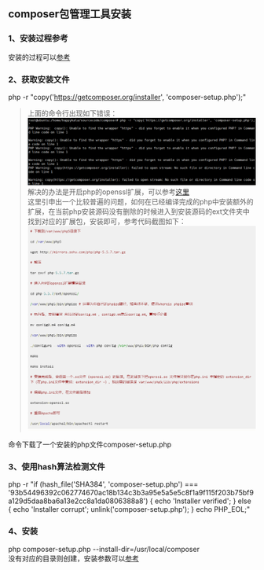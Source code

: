 ## composer包管理工具安装
### 1、安装过程参考
安装的过程可以[参考](https://getcomposer.org/download/)  
### 2、获取安装文件
php -r "copy('https://getcomposer.org/installer', 'composer-setup.php');"  

>上面的命令行出现如下错误：  
![https解析错误](../picture/23.png)  
解决的办法是开启php的openssl扩展，可以参考[这里](https://www.haorooms.com/post/php_openssl)  
这里引申出一个比较普遍的问题，如何在已经编译完成的php中安装额外的扩展，在当前php安装源码没有删除的时候进入到安装源码的ext文件夹中找到对应的扩展包，安装即可，参考代码截图如下：  
![额外扩展的安装](../picture/24.png)

命令下载了一个安装的php文件composer-setup.php

### 3、使用hash算法检测文件
php -r "if (hash_file('SHA384', 'composer-setup.php') === '93b54496392c062774670ac18b134c3b3a95e5a5e5c8f1a9f115f203b75bf9a129d5daa8ba6a13e2cc8a1da0806388a8') { echo 'Installer verified'; } else { echo 'Installer corrupt'; unlink('composer-setup.php'); } echo PHP_EOL;"

### 4、安装
php composer-setup.php --install-dir=/usr/local/composer  
没有对应的目录则创建，安装参数可以[参考](https://getcomposer.org/download/)


